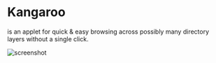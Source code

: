 # Kangaroo

is an applet for quick & easy browsing across possibly many directory layers without a single click.

![screenshot](https://github.com/UbuntuBudgie/experimental/blob/master/kangaroo/screenshot.png)

